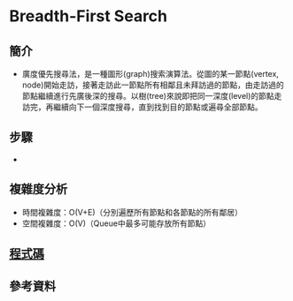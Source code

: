 # Breadth-First Search

## 簡介
- 廣度優先搜尋法，是一種圖形(graph)搜索演算法。從圖的某一節點(vertex, node)開始走訪，接著走訪此一節點所有相鄰且未拜訪過的節點，由走訪過的節點繼續進行先廣後深的搜尋。以樹(tree)來說即把同一深度(level)的節點走訪完，再繼續向下一個深度搜尋，直到找到目的節點或遍尋全部節點。

## 步驟

- [](https://camo.githubusercontent.com/dad3753c6bd6d5592d9d301940f4c8a9d71f0d92/68747470733a2f2f692e696d6775722e636f6d2f31786b6b5274492e706e67)

## 複雜度分析
- 時間複雜度：O(V+E)（分別遍歷所有節點和各節點的所有鄰居）
- 空間複雜度：O(V)（Queue中最多可能存放所有節點）

## [程式碼](https://github.com/yulin871030/my-learning-note/blob/master/HW5/BFS_06170131.py)

## 參考資料
